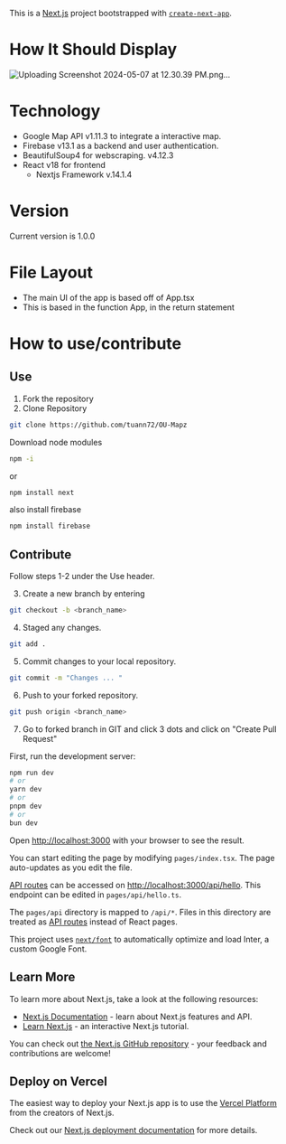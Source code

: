 This is a [Next.js](https://nextjs.org/) project bootstrapped with [`create-next-app`](https://github.com/vercel/next.js/tree/canary/packages/create-next-app).

# How It Should Display




![Uploading Screenshot 2024-05-07 at 12.30.39 PM.png…]()


# Technology

- Google Map API v1.11.3 to integrate a interactive map.
- Firebase v13.1 as a backend and user authentication.
- BeautifulSoup4 for webscraping. v4.12.3
- React v18 for frontend
  - Nextjs Framework v.14.1.4

# Version

Current version is 1.0.0

# File Layout

- The main UI of the app is based off of App.tsx
- This is based in the function App, in the return statement

# How to use/contribute

## Use

1. Fork the repository
2. Clone Repository

```bash
git clone https://github.com/tuann72/OU-Mapz
```
 Download node modules 
 ```bash 
 npm -i 
```
or 
```bash
npm install next
```
also install firebase
```bash
npm install firebase
```


## Contribute

Follow steps 1-2 under the Use header.

3. Create a new branch by entering

```bash
git checkout -b <branch_name>
```

4. Staged any changes.

```bash
git add .
```

5. Commit changes to your local repository.

```bash
git commit -m "Changes ... "
```

6. Push to your forked repository.

```bash
git push origin <branch_name>
```

7. Go to forked branch in GIT and click 3 dots and click on "Create Pull Request"

First, run the development server:

```bash
npm run dev
# or
yarn dev
# or
pnpm dev
# or
bun dev
```

Open [http://localhost:3000](http://localhost:3000) with your browser to see the result.

You can start editing the page by modifying `pages/index.tsx`. The page auto-updates as you edit the file.

[API routes](https://nextjs.org/docs/api-routes/introduction) can be accessed on [http://localhost:3000/api/hello](http://localhost:3000/api/hello). This endpoint can be edited in `pages/api/hello.ts`.

The `pages/api` directory is mapped to `/api/*`. Files in this directory are treated as [API routes](https://nextjs.org/docs/api-routes/introduction) instead of React pages.

This project uses [`next/font`](https://nextjs.org/docs/basic-features/font-optimization) to automatically optimize and load Inter, a custom Google Font.

## Learn More

To learn more about Next.js, take a look at the following resources:

- [Next.js Documentation](https://nextjs.org/docs) - learn about Next.js features and API.
- [Learn Next.js](https://nextjs.org/learn) - an interactive Next.js tutorial.

You can check out [the Next.js GitHub repository](https://github.com/vercel/next.js/) - your feedback and contributions are welcome!

## Deploy on Vercel

The easiest way to deploy your Next.js app is to use the [Vercel Platform](https://vercel.com/new?utm_medium=default-template&filter=next.js&utm_source=create-next-app&utm_campaign=create-next-app-readme) from the creators of Next.js.

Check out our [Next.js deployment documentation](https://nextjs.org/docs/deployment) for more details.

